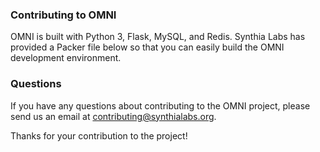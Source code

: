 ### Contributing to OMNI
OMNI is built with Python 3, Flask, MySQL, and Redis. Synthia Labs
has provided a Packer file below so that you can easily build the OMNI
development environment.

### Questions
If you have any questions about contributing to the OMNI project, please send
us an email at contributing@synthialabs.org.

Thanks for your contribution to the project!